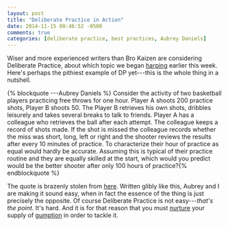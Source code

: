 ```yaml
---
layout: post
title: "Deliberate Practice in Action"
date: 2014-11-15 00:46:52 -0500
comments: true
categories: [deliberate practice, best practices, Aubrey Daniels]
---
```


Wiser and more experienced writers than Bro Kaizen are considering Deliberate Practice, about which topic we began [harping](http://bro-kaizen.github.io/blog/2014/11/14/deliberate-practice/) earlier this week. Here's perhaps the pithiest example of DP yet---this is the whole thing in a nutshell.

<!--more-->

{% blockquote ---Aubrey Daniels %}
Consider the activity of two basketball players practicing free throws for one hour. Player A shoots 200 practice shots, Player B shoots 50. The Player B retrieves his own shots, dribbles leisurely and takes several breaks to talk to friends. Player A has a colleague who retrieves the ball after each attempt. The colleague keeps a record of shots made. If the shot is missed the colleague records whether the miss was short, long, left or right and the shooter reviews the results after every 10 minutes of practice. To characterize their hour of practice as equal would hardly be accurate. Assuming this is typical of their practice routine and they are equally skilled at the start, which would you predict would be the better shooter after only 100 hours of practice?{% endblockquote %}

The quote is brazenly stolen from [here](http://aubreydaniels.com/pmezine/expert-performance-apologies-dr-ericsson-it-not-10000-hours-deliberate-practice). Written glibly like this, Aubrey and I are making it sound easy, when in fact the essence of the thing is just precisely the opposite. Of course Deliberate Practice is not easy---_that's the point._ It's hard. And it is for that reason that you must [nurture](http://bro-kaizen.github.io/blog/2014/11/17/husband-your-gumption/) your supply of [gumption](http://bro-kaizen.github.io/blog/2014/11/16/on-gumption-and-character/) in order to tackle it. 